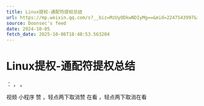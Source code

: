 ```yaml
---
title: Linux提权-通配符提权总结
url: https://mp.weixin.qq.com/s?__biz=MzUyODkwNDIyMg==&mid=2247543997&idx=1&sn=a240b5952cc742126dbb4c5b4334d7ac
source: Doonsec's feed
date: 2024-10-05
fetch_date: 2025-10-06T18:48:53.563204
---
```


# Linux提权-通配符提权总结

：
，
。

视频
小程序
赞
，轻点两下取消赞
在看
，轻点两下取消在看